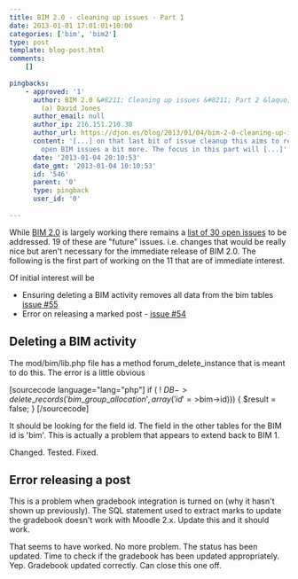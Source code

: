 ```yaml
---
title: BIM 2.0 - cleaning up issues - Part 1
date: 2013-01-01 17:01:01+10:00
categories: ['bim', 'bim2']
type: post
template: blog-post.html
comments:
    []
    
pingbacks:
    - approved: '1'
      author: BIM 2.0 &#8211; Cleaning up issues &#8211; Part 2 &laquo; The Weblog of
        (a) David Jones
      author_email: null
      author_ip: 216.151.210.30
      author_url: https://djon.es/blog/2013/01/04/bim-2-0-cleaning-up-issues-part-2/
      content: '[...] on that last bit of issue cleanup this aims to reduce the list of
        open BIM issues a bit more. The focus in this part will [...]'
      date: '2013-01-04 20:10:53'
      date_gmt: '2013-01-04 10:10:53'
      id: '546'
      parent: '0'
      type: pingback
      user_id: '0'
    
---
```

While [BIM 2.0](/blog2/research/bam-blog-aggregation-management/) is largely working there remains a [list of 30 open issues](https://github.com/djplaner/BIM/issues) to be addressed. 19 of these are "future" issues. i.e. changes that would be really nice but aren't necessary for the immediate release of BIM 2.0. The following is the first part of working on the 11 that are of immediate interest.

Of initial interest will be

- Ensuring deleting a BIM activity removes all data from the bim tables [issue #55](https://github.com/djplaner/BIM/issues/55)
- Error on releasing a marked post - [issue #54](https://github.com/djplaner/BIM/issues/54)

## Deleting a BIM activity

The mod/bim/lib.php file has a method forum\_delete\_instance that is meant to do this. The error is a little obvious

\[sourcecode language="lang="php"\] if ( ! $DB->delete\_records( 'bim\_group\_allocation', array('id'=>$bim->id))) { $result = false; } \[/sourcecode\]

It should be looking for the field id. The field in the other tables for the BIM id is 'bim'. This is actually a problem that appears to extend back to BIM 1.

Changed. Tested. Fixed.

## Error releasing a post

This is a problem when gradebook integration is turned on (why it hasn't shown up previously). The SQL statement used to extract marks to update the gradebook doesn't work with Moodle 2.x. Update this and it should work.

That seems to have worked. No more problem. The status has been updated. Time to check if the gradebook has been updated appropriately. Yep. Gradebook updated correctly. Can close this one off.